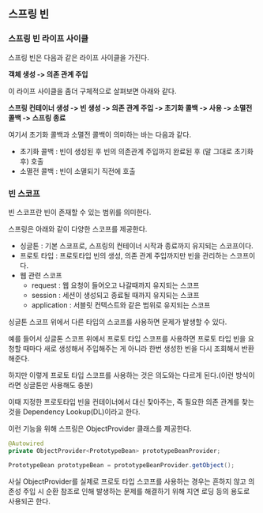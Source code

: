 ## 스프링 빈

### 스프링 빈 라이프 사이클

스프링 빈은 다음과 같은 라이프 사이클을 가진다.

**객체 생성 -> 의존 관계 주입**

이 라이프 사이클을 좀더 구체적으로 살펴보면 아래와 같다.

**스프링 컨테이너 생성 -> 빈 생성 -> 의존 관계 주입 -> 초기화 콜백 -> 사용 -> 소멸전 콜백 -> 스프링 종료**

여기서 초기화 콜백과 소멸전 콜백이 의미하는 바는 다음과 같다.

* 초기화 콜백 : 빈이 생성된 후 빈의 의존관계 주입까지 완료된 후 (말 그대로 초기화 후) 호출
* 소멸전 콜백 : 빈이 소멸되기 직전에 호출

### 빈 스코프

빈 스코프란 빈이 존재할 수 있는 범위를 의미한다.

스프링은 아래와 같이 다양한 스코프를 제공한다.

* 싱글톤 : 기본 스코프로, 스프링의 컨테이너 시작과 종료까지 유지되는 스코프이다.
* 프로토 타입 : 프로토타입 빈의 생성, 의존 관계 주입까지만 빈을 관리하는 스코프이다.
* 웹 관련 스코프
  * request : 웹 요청이 들어오고 나갈때까지 유지되는 스코프
  * session : 세션이 생성되고 종료될 때까지 유지되는 스코프
  * application : 서블릿 컨텍스트와 같은 범위로 유지되는 스코프

싱글톤 스코프 위에서 다른 타입의 스코프를 사용하면 문제가 발생할 수 있다.

예를 들어서 싱글톤 스코프 위에서 프로토 타입 스코프를 사용하면 프로토 타입 빈을 요청할 때마다 새로 생성해서 주입해주는 게 아니라 한번 생성한 빈을 다시 조회해서 반환해준다.

하지만 이렇게 프로토 타입 스코프를 사용하는 것은 의도와는 다르게 된다.(이런 방식이라면 싱글톤만 사용해도 충분)

이때 지정한 프로토타입 빈을 컨테이너에서 대신 찾아주는, 즉 필요한 의존 관계를 찾는 것을 Dependency Lookup(DL)이라고 한다.

이런 기능을 위해 스프링은 ObjectProvider 클래스를 제공한다.

```java
@Autowired 
private ObjectProvider<PrototypeBean> prototypeBeanProvider;

PrototypeBean prototypeBean = prototypeBeanProvider.getObject();
```

사실 ObjectProvider를 실제로 프로토 타입 스코프를 사용하는 경우는 흔하지 않고 의존성 주입 시 순환 참조로 인해 발생하는 문제를 해결하기 위해 지연 로딩 등의 용도로 사용되곤 한다.